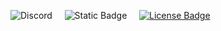 ![Discord](https://img.shields.io/discord/1205872487158775890?style=for-the-badge&logo=discord&logoColor=white&label=DISCORD&labelColor=%237289da&color=black&link=https%3A%2F%2Fdiscord.gg%2FHQ8Pqk8bUE)&nbsp;&nbsp;&nbsp;&nbsp;&nbsp;![Static Badge](https://img.shields.io/badge/Support%20me!-Kofi?style=for-the-badge&logo=Kofi&logoColor=white&label=Ko-fi&labelColor=%23FF5E5B&color=%2313C3FF&link=https%3A%2F%2Fko-fi.com%2Fterabuildsstuff)&nbsp;&nbsp;&nbsp;&nbsp;&nbsp;[![License Badge](https://img.shields.io/badge/license-STRAYED_FATES-white?style=for-the-badge "View the STRAYED FATES License")](https://github.com/STRAYED-FATES/license)
